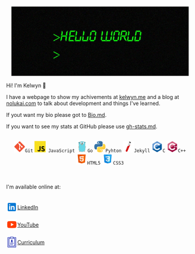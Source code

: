 <center>

![t](./assets/hello-world.gif)

</center>

Hi! I'm Kelwyn 👋

I have a webpage to show my achivements at [kelwyn.me](https://kelwynoliveira.github.io/Portfolio/) and a blog at [nolukai.com](https://kelwynoliveira.github.io/nolukai/) to talk about development and things I've learned.

If yout want my bio please got to [Bio.md](Bio.md).

If you want to see my stats at GitHub please use [gh-stats.md](gh-stats.md).

<br/>

<center>
<code style="white-space: nowrap;"><img height="30" alt="Git" src="./assets/git.svg">Git</code>
<code style="white-space: nowrap;"><img height="30" alt="JavaScript" src="./assets/javascript.svg"> JavaScript</code>
<code style="white-space: nowrap;"><img height="30" alt="Go" src="./assets/go.svg">Go</code>  
<code style="white-space: nowrap;"><img height="30" alt="Python" src="./assets/python.svg">Pyhton</code>    
<code style="white-space: nowrap;"><img height="30" alt="Jekyl" src="./assets/jekyll.svg">Jekyll</code>
<code style="white-space: nowrap;"><img height="30" alt="C" src="./assets/c.svg">C</code>
<code style="white-space: nowrap;"><img height="30" alt="Cpp" src="./assets/cpp.svg">C++</code>
<code style="white-space: nowrap;"><img height="30" alt="HTML" src="./assets/html.svg">HTML5</code>
<code style="white-space: nowrap;"><img height="30" alt="CSS" src="./assets/css.svg">CSS3</code>
</center>

<br/>
<br/>

I'm available online at:

<br/>

<a href="https://www.linkedin.com/in/kelwynoliveira/" style="display:flex; align-items: center;">
  <img alt="Kelwyn Oliveira | LinkedIn" width="30px" src="./assets/linkedin.svg" /><span>LinkedIn</span></code>
</a>
<br/>
<a href="https://youtube.com/@nolukai" style="display:flex; align-items: center;">
  <img alt="Kelwyn Oliveira | YouTube" width="30px" src="./assets/youtube.svg" /><span>YouTube</span>
</a>
<br/>
<a href="https://kelwynoliveira.github.io/Portfolio/curriculum/"  style="display:flex; align-items: center;">
  <img alt="Kelwyn Oliveira | Curriculum" width="30px" src="./assets/curriculum.svg"/><span>Curriculum</span>
</a>
